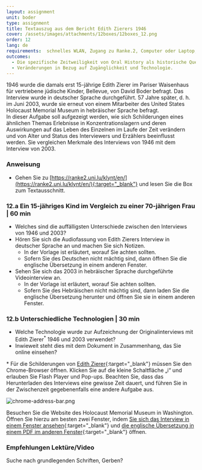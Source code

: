 ```yaml
---
layout: assignment
unit: boder
type: assignment
title: Textauszug aus dem Bericht Edith Zierers 1946  
cover: /assets/images/attachments/12boxes/12boxes_12.png
order: 12
lang: de
requirements:  schnelles WLAN, Zugang zu Ranke.2, Computer oder Laptop, Anwendung auf Computer oder Laptop zum Abspielen von Videos
outcomes:
  - Die spezifische Zeitweiligkeit von Oral History als historische Quelle verstehen.
  - Veränderungen in Bezug auf Zugänglichkeit und Technologie. 
---
```


1946 wurde die damals erst 15-jährige Edith Zierer im Pariser Waisenhaus für vertriebene jüdische Kinder, Bellevue, von David Boder befragt. Das Interview wurde in deutscher Sprache durchgeführt. 57 Jahre später, d. h. im Juni 2003, wurde sie erneut von einem Mitarbeiter des United States Holocaust Memorial Museum in hebräischer Sprache befragt.  
In dieser Aufgabe soll aufgezeigt werden, wie sich Schilderungen eines ähnlichen Themas  Erlebnisse in Konzentrationslagern und deren Auswirkungen auf das Leben des Einzelnen  im Laufe der Zeit verändern und von Alter und Status des Interviewers und Erzählers beeinflusst werden. Sie vergleichen Merkmale des Interviews von 1946 mit dem Interview von 2003.

<!-- more -->

<!-- briefing-student -->

### Anweisung
<!-- section-contents -->

- Gehen Sie zu [https://ranke2.uni.lu/klynt/en/](https://ranke2.uni.lu/klynt/en/){:target="_blank"} und lesen Sie die Box zum Textausschnitt.

<!-- section -->

### 12.a  Ein 15-jähriges Kind im Vergleich zu einer 70-jährigen Frau | 60 min
<!-- section-contents -->

- Welches sind die auffälligsten Unterschiede zwischen den Interviews von 1946 und 2003?
- Hören Sie sich die Audiofassung von Edith Zierers Interview in deutscher Sprache an und machen Sie sich Notizen.
  - In der Vorlage ist erläutert, worauf Sie achten sollten.
  - Sofern Sie des Deutschen nicht mächtig sind, dann öffnen Sie die englische Übersetzung in einem anderen Fenster.
- Sehen Sie sich das 2003 in hebräischer Sprache durchgeführte Videointerview an.
  - In der Vorlage ist erläutert, worauf Sie achten sollten.
  - Sofern Sie des Hebräischen nicht mächtig sind, dann laden Sie die englische Übersetzung herunter und öffnen Sie sie in einem anderen Fenster.

<!-- section -->

### 12.b  Unterschiedliche Technologien | 30 min 
<!-- section-contents -->

- Welche Technologie wurde zur Aufzeichnung der Originalinterviews mit Edith Zierer<sup>*</sup> 1946 und 2003 verwendet?
- Inwieweit steht dies mit dem Dokument in Zusammenhang, das Sie online einsehen?

\* Für die Schilderungen von [Edith Zierer](http://voices.iit.edu/audio?doc=ziererE){:target="_blank"} müssen Sie den Chrome-Browser öffnen. Klicken Sie auf die kleine Schaltfläche „i“ und erlauben Sie Flash Player und Pop-ups. Beachten Sie, dass das Herunterladen des Interviews eine gewisse Zeit dauert, und führen Sie in der Zwischenzeit gegebenenfalls eine andere Aufgabe aus.

![chrome-address-bar.png](../../../assets/images/chrome-address-bar.png)

Besuchen Sie die Website des Holocaust Memorial Museum in Washington. Öffnen Sie hierzu am besten zwei Fenster, indem [Sie sich das Interview in einem Fenster ansehen](https://collections.ushmm.org/search/catalog/irn514929){:target="_blank"} und [die englische Übersetzung in einem PDF im anderen Fenster](https://collections.ushmm.org/oh_findingaids/RG-50.562.0003_trl_en.pdf){:target="_blank"} öffnen.

<!-- section --> 

### Empfehlungen Lektüre/Video
<!-- section-contents -->

Suche nach grundlegenden Schriften, Gerben? 

<!-- briefing-teacher -->
